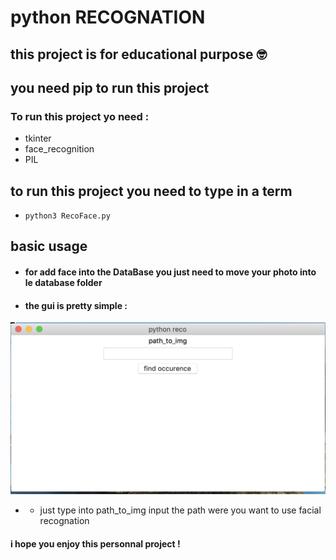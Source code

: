 # python RECOGNATION

## this project is for educational purpose 🤓

## you need pip to run this project

### To run this project yo need : 
- tkinter
- face_recognition
- PIL

## to run this project you need to type in a term
- `python3 RecoFace.py`

## basic usage
- #### for add face into the DataBase you just need to move your photo into le database folder

- #### the gui is pretty simple :

![capture gui](util/guicap.png)

- - just type into path_to_img input the path were you want to use facial recognation

#### i hope you enjoy this personnal project !